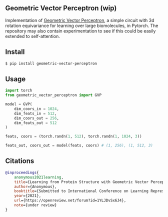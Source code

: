 ## Geometric Vector Perceptron (wip)

Implementation of <a href="https://openreview.net/forum?id=1YLJDvSx6J4">Geometric Vector Perceptron</a>, a simple circuit with 3d rotation equivariance for learning over large biomolecules, in Pytorch. The repository may also contain experimentation to see if this could be easily extended to self-attention.

## Install

```bash
$ pip install geometric-vector-perceptron
```

## Usage

```python
import torch
from geometric_vector_perceptron import GVP

model = GVP(
    dim_coors_in = 1024,
    dim_feats_in = 512,
    dim_coors_out = 256,
    dim_feats_out = 512
)

feats, coors = (torch.randn(1, 512), torch.randn(1, 1024, 3))

feats_out, coors_out = model(feats, coors) # (1, 256), (1, 512, 3)
```

## Citations

```bibtex
@inproceedings{
    anonymous2021learning,
    title={Learning from Protein Structure with Geometric Vector Perceptrons},
    author={Anonymous},
    booktitle={Submitted to International Conference on Learning Representations},
    year={2021},
    url={https://openreview.net/forum?id=1YLJDvSx6J4},
    note={under review}
}
```
